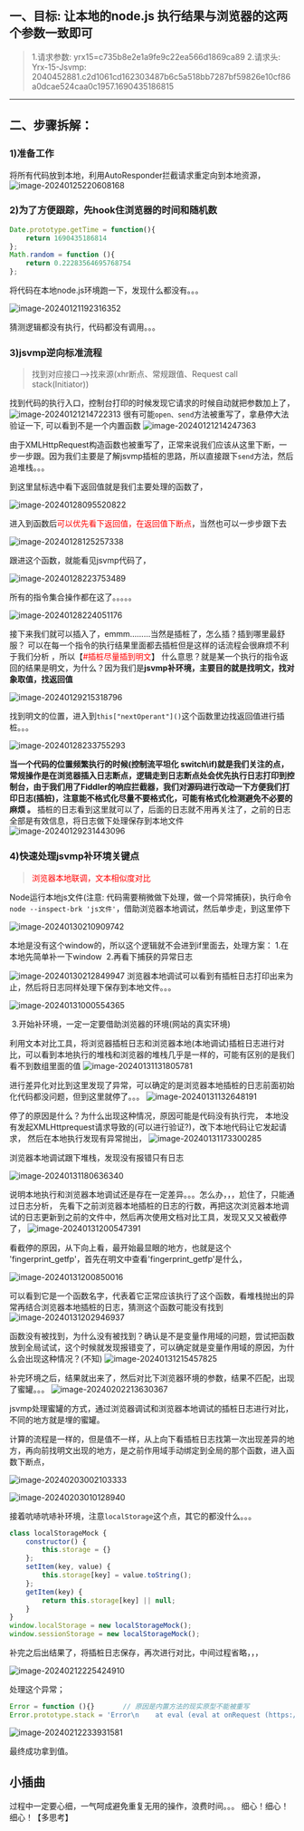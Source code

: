 ## 一、目标: 让本地的node.js 执行结果与浏览器的这两个参数一致即可

> 1.请求参数: yrx15=c735b8e2e1a9fe9c22ea566d1869ca89
> 2.请求头: Yrx-15-Jsvmp: 2040452881.c2d1061cd162303487b6c5a518bb7287bf59826e10cf86a0dcae524caa0c1957.1690435186815

*******************************************************************************

## 二、步骤拆解：

### 1)准备工作

将所有代码放到本地，利用AutoResponder拦截请求重定向到本地资源，
![image-20240125220608168](./Images/image-20240125220608168.png)

### 2)为了方便跟踪，先hook住浏览器的时间和随机数

```javascript
Date.prototype.getTime = function(){
    return 1690435186814
};
Math.random = function (){
    return 0.22283564695768754
};
```

将代码在本地node.js环境跑一下，发现什么都没有。。。

![image-20240121192316352](./Images/image-20240121192316352.png)

猜测逻辑都没有执行，代码都没有调用。。。

### 3)jsvmp逆向标准流程

> 找到对应接口—>找来源(xhr断点、常规跟值、Request call stack(Initiator))

找到代码的执行入口，控制台打印的时候发现它请求的时候自动就把参数加上了，
![image-20240121214722313](./Images/image-20240121214722313.png)
很有可能`open、send`方法被重写了，拿悬停大法验证一下, 可以看到不是一个内置函数
![image-20240121214247363](./Images/image-20240121214247363.png)

由于XMLHttpRequest构造函数也被重写了，正常来说我们应该从这里下断，一步一步跟。因为我们主要是了解jsvmp插桩的思路，所以直接跟下`send`方法，然后追堆栈。。。

到这里鼠标选中看下返回值就是我们主要处理的函数了，

![image-20240128095520822](./Images/image-20240128095520822.png)

进入到函数后<font color=red>可以优先看下返回值，在返回值下断点</font>，当然也可以一步步跟下去

![image-20240128125257338](./Images/image-20240128125257338.png)

跟进这个函数，就能看见jsvmp代码了，

![image-20240128223753489](./Images/image-20240128223753489.png)

所有的指令集合操作都在这了。。。。。

![image-20240128224051176](./Images/image-20240128224051176.png)

接下来我们就可以插入了，emmm.........当然是插桩了，怎么插？插到哪里最舒服？
可以在每一个指令的执行结果里面都去插桩但是这样的话流程会很麻烦不利于我们分析 ，所以【<font color=red>#插桩尽量插到明文</font>】
什么意思？就是某一个执行的指令返回的结果是明文，为什么？因为我们是**jsvmp补环境，主要目的就是找明文，找对象取值，找返回值** 

![image-20240129215318796](./Images/image-20240129215318796.png)

找到明文的位置，进入到`this["nextOperant"]()`这个函数里边找返回值进行插桩。。。

![image-20240128233755293](./Images/image-20240128233755293.png)

**当一个代码的位置频繁执行的时候(控制流平坦化 switch\if)就是我们关注的点，常规操作是在浏览器插入日志断点，逻辑走到日志断点处会优先执行日志打印到控制台，由于我们用了Fiddler的响应拦截器，我们对源码进行改动一下方便我们打印日志(插桩)，注意能不格式化尽量不要格式化，可能有格式化检测避免不必要的麻烦 。**
插桩的日志看到这里就可以了，后面的日志就不用再关注了，之前的日志全部是有效信息，将日志做下处理保存到本地文件
![image-20240129231443096](./Images/image-20240129231443096.png)

### 4)快速处理jsvmp补环境关键点

> <font color=red>浏览器本地联调，文本相似度对比</font>

Node运行本地js文件(注意: 代码需要稍微做下处理，做一个异常捕获)，执行命令`node --inspect-brk 'js文件'`，借助浏览器本地调试，然后单步走，到这里停下

![image-20240130210909742](./Images/image-20240130210909742.png)

本地是没有这个window的，所以这个逻辑就不会进到if里面去，处理方案：
​	1.在本地先简单补一下window
​	2.再看下捕获的异常日志

![image-20240130212849947](./Images/image-20240130212849947.png)
浏览器本地调试可以看到有插桩日志打印出来为止，然后将日志同样处理下保存到本地文件。。。

![image-20240131000554365](./Images/image-20240131000554365.png)

​	3.开始补环境，一定一定要借助浏览器的环境(网站的真实环境)

利用文本对比工具，将浏览器插桩日志和浏览器本地(本地调试)插桩日志进行对比，可以看到本地执行的堆栈和浏览器的堆栈几乎是一样的，可能有区别的是我们看不到数组里面的值
![image-20240131131805781](./Images/image-20240131131805781.png)

进行差异化对比到这里发现了异常，可以确定的是浏览器本地插桩的日志前面初始化代码都没问题，但到这里就停了。。。
![image-20240131132648191](./Images/image-20240131132648191.png)

停了的原因是什么？为什么出现这种情况，原因可能是代码没有执行完， 本地没有发起XMLHttprequest请求导致的(可以进行验证?)，改下本地代码让它发起请求，
然后在本地执行发现有异常抛出，
![image-20240131173300285](./Images/image-20240131173300285.png)

浏览器本地调试跟下堆栈，发现没有报错只有日志

![image-20240131180636340](./Images/image-20240131180636340.png)

说明本地执行和浏览器本地调试还是存在一定差异。。。怎么办，，，尬住了，只能通过日志分析，
先看下之前浏览器本地插桩的日志的行数，再把这次浏览器本地调试的日志更新到之前的文件中，然后再次使用文档对比工具，发现又又又被截停了，
![image-20240131200547391](./Images/image-20240131200547391.png)

看截停的原因，从下向上看，最开始最显眼的地方，也就是这个 'fingerprint_getfp'，首先在明文中查看'fingerprint_getfp'是什么，

![image-20240131200850016](./Images/image-20240131200850016.png)

可以看到它是一个函数名字，代表着它正常应该执行了这个函数，看堆栈抛出的异常再结合浏览器本地插桩的日志，猜测这个函数可能没有找到
![image-20240131202946937](./Images/image-20240131202946937.png)

 函数没有被找到，为什么没有被找到？确认是不是变量作用域的问题，尝试把函数放到全局试试，这个时候就发现报错变了，可以确定就是变量作用域的原因，为什么会出现这种情况？(不知)
![image-20240131215457825](./Images/image-20240131215457825.png)

补完环境之后，结果就出来了，然后对比下浏览器环境的参数，结果不匹配，出现了蜜罐。。。
![image-20240202213630367](./Images/image-20240202213630367.png)

jsvmp处理蜜罐的方式，通过浏览器调试和浏览器本地调试的插桩日志进行对比，不同的地方就是埋的蜜罐。

计算的流程是一样的，但是值不一样，从上向下看插桩日志找第一次出现差异的地方，再向前找明文出现的地方，是之前作用域手动绑定到全局的那个函数，进入函数下断点，

![image-20240203002103333](./Images/image-20240203002103333.png)

![image-20240203010128940](./Images/image-20240203010128940.png)

接着吭哧吭哧补环境，注意`localStorage`这个点，其它的都没什么。。。
```js
class localStorageMock {
    constructor() {
        this.storage = {}
    };
    setItem(key, value) {
        this.storage[key] = value.toString();
    };
    getItem(key) {
        return this.storage[key] || null;
    }
}
window.localStorage = new localStorageMock();
window.sessionStorage = new localStorageMock();
```

补完之后出结果了，将插桩日志保存，再次进行对比，中间过程省略，，，

![image-20240212225424910](./Images/image-20240212225424910.png)

处理这个异常；

```js
Error = function (){}       // 原因是内置方法的现实原型不能被重写
Error.prototype.stack = 'Error\n    at eval (eval at onRequest (https://www.python-spider.com/challenge/new/jss?nm=15:3:148239), <anonymous>:1:2)\n    at onRequest (https://www.python-spider.com/challenge/new/jss?nm=15:18:148239)\n    at yrx_i (https://www.python-spider.com/challenge/new/jss?nm=15:18:85764)'
```

![image-20240212233931581](./Images/image-20240212233931581.png)

最终成功拿到值。

## 小插曲

过程中一定要心细，一气呵成避免重复无用的操作，浪费时间。。。     细心！细心！细心！【多思考】



